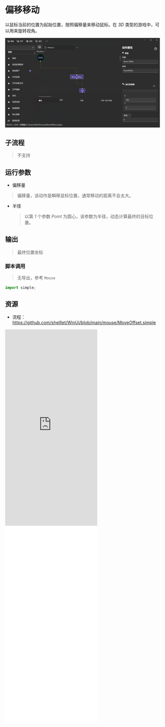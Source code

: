 # 偏移移动 
以鼠标当前的位置为起始位置，按照偏移量来移动鼠标。在 *3D* 类型的游戏中，可以用来旋转视角。


![MoveOffset](./images/09.png ':size=90%')


## 子流程
> 不支持


## 运行参数

* 偏移量
> 偏移量，该动作是瞬移鼠标位置，通常移动的距离不会太大。
* 半径
  > 以第 *1* 个参数 *Point* 为圆心，该参数为半径，动态计算最终的目标位置。

## 输出
> 最终位置坐标

### 脚本调用
> 无导出，参考 `Mouse`
```python
import simple;

```

## 资源


* 流程：https://github.com/shelllet/WinUi/blob/main/mouse/MoveOffset.simple

<iframe type="text/html" height="640px" src="https://www.youtube.com/embed/9EpRl5DP4CQ" frameborder="0"></iframe>

<iframe src="//player.bilibili.com/player.html?bvid=BV1Sp4y1L7bj&page=1&autoplay=0" height='640px' scrolling="no" frameborder="no" framespacing="0" allowfullscreen="true"></iframe>